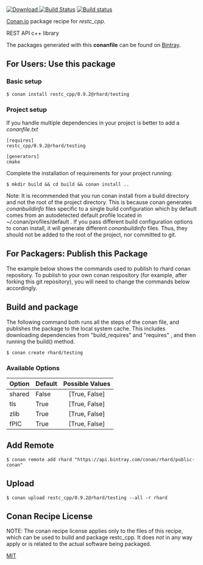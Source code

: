 [![Download](https://api.bintray.com/packages/rhard/public-conan/restc_cpp%3Arhard/images/download.svg) ](https://bintray.com/rhard/public-conan/restc_cpp%3Arhard/_latestVersion)
[![Build Status](https://travis-ci.org/rhard/conan-restc_cpp.svg?branch=testing%2F0.9.2)](https://travis-ci.org/rhard/conan-restc_cpp)
[![Build status](https://ci.appveyor.com/api/projects/status/github/rhard/conan-restc_cpp?branch=testing%2F0.9.2&svg=true)](https://ci.appveyor.com/project/rhard/conan-restc_cpp)

[Conan.io](https://conan.io) package recipe for *restc_cpp*.

REST API c++ library

The packages generated with this **conanfile** can be found on [Bintray](https://bintray.com/rhard/public-conan/restc_cpp%3Arhard).

## For Users: Use this package

### Basic setup

    $ conan install restc_cpp/0.9.2@rhard/testing

### Project setup

If you handle multiple dependencies in your project is better to add a *conanfile.txt*

    [requires]
    restc_cpp/0.9.2@rhard/testing

    [generators]
    cmake

Complete the installation of requirements for your project running:

    $ mkdir build && cd build && conan install ..

Note: It is recommended that you run conan install from a build directory and not the root of the project directory.  This is because conan generates *conanbuildinfo* files specific to a single build configuration which by default comes from an autodetected default profile located in ~/.conan/profiles/default .  If you pass different build configuration options to conan install, it will generate different *conanbuildinfo* files.  Thus, they should not be added to the root of the project, nor committed to git.

## For Packagers: Publish this Package

The example below shows the commands used to publish to rhard conan repository. To publish to your own conan respository (for example, after forking this git repository), you will need to change the commands below accordingly.

## Build and package

The following command both runs all the steps of the conan file, and publishes the package to the local system cache.  This includes downloading dependencies from "build_requires" and "requires" , and then running the build() method.

    $ conan create rhard/testing


### Available Options
| Option        | Default | Possible Values  |
| ------------- |:----------------- |:------------:|
| shared      | False |  [True, False] |
| tls      | True |  [True, False] |
| zlib      | True |  [True, False] |
| fPIC      | True |  [True, False] |

## Add Remote

    $ conan remote add rhard "https://api.bintray.com/conan/rhard/public-conan"

## Upload

    $ conan upload restc_cpp/0.9.2@rhard/testing --all -r rhard


## Conan Recipe License

NOTE: The conan recipe license applies only to the files of this recipe, which can be used to build and package restc_cpp.
It does *not* in any way apply or is related to the actual software being packaged.

[MIT](https://github.com/rhard/restc-cpp-conan.git/blob/master/LICENSE.md)
